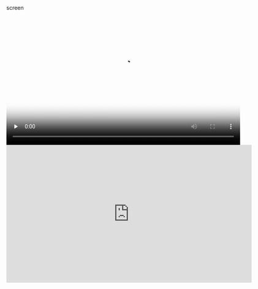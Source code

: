 <script src='//player.polyv.net/script/polyvplayer.min.js'></script>
<div id='plv_1ee1538ef742810030f54db829a94ab3_1'>screen</div>

<video id="video" controls="" preload="none" poster="https://cdn.jsdelivr.net/gh/AmbroseRen/Picture/img/wallpaper/desktop/bing/lake.jpg" width="610px" height="350px">
    <source id="mp4" src="https://blinkfox.github.io/medias/videos/demo.mp4" type="video/mp4">
</video>

<script>
var player = polyvObject('#plv_1ee1538ef742810030f54db829a94ab3_1').videoPlayer({
    'width':'600',
  'height':'338',
    'vid' : '1ee1538ef742810030f54db829a94ab3_1' ,
 'forceH5':true 
});
</script>

<iframe width="640" height="360" frameborder="0" src="https://mega.nz/embed/G48mxZbS#V7ijshlwaES2hm7BIfoGIVejEFgCatzzGTDoj7baEFU!1a" allowfullscreen allow="autoplay;"></iframe>



